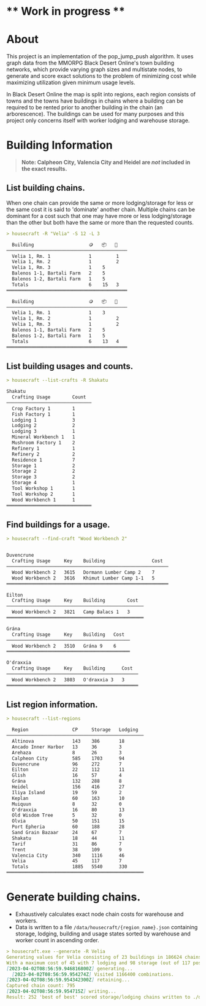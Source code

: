 # ** Work in progress **

# About

This project is an implementation of the pop_jump_push algorithm. It uses graph data from the MMORPG Black Desert Online's town building networks, which provide
varying graph sizes and multistate nodes, to generate and score exact solutions to the problem of minimizing cost while maximizing utilization given minimum usage levels.

In Black Desert Online the map is split into regions, each region consists of towns and the towns have buildings in chains where a building can be required to be rented prior to another building in the chain (an arborescence). The buildings can be used for many purposes and this project only concerns itself with worker lodging and warehouse storage.

# Building Information

> **Note: Calpheon City, Valencia City and Heidel are _not_ included in the exact results.**

## List building chains.

When one chain can provide the same or more lodging/storage for less or the same cost it is said to 'dominate' another chain. Multiple chains can be dominant for a cost such that one may have more or less lodging/storage than the other but both have the same or more than the requested counts.

```md
> housecraft -R "Velia" -S 12 -L 3

  Building                    🪙   📦   👷
────────────────────────────────────────────
  Velia 1, Rm. 1              1         1
  Velia 1, Rm. 2              1         2
  Velia 1, Rm. 3              1    5
  Balenos 1-1, Bartali Farm   2    5
  Balenos 1-2, Bartali Farm   1    5
  Totals                      6    15   3  
════════════════════════════════════════════

  Building                    🪙   📦   👷
────────────────────────────────────────────
  Velia 1, Rm. 1              1    3
  Velia 1, Rm. 2              1         2
  Velia 1, Rm. 3              1         2
  Balenos 1-1, Bartali Farm   2    5
  Balenos 1-2, Bartali Farm   1    5
  Totals                      6    13   4  
════════════════════════════════════════════
```

## List building usages and counts.

```md
> housecraft --list-crafts -R Shakatu

Shakatu
  Crafting Usage        Count 
───────────────────────────────
  Crop Factory 1        1
  Fish Factory 1        1
  Lodging 1             3
  Lodging 2             2
  Lodging 3             1
  Mineral Workbench 1   1
  Mushroom Factory 1    2
  Refinery 1            1
  Refinery 2            2
  Residence 1           7
  Storage 1             2
  Storage 2             2
  Storage 3             2
  Storage 4             1
  Tool Workshop 1       1
  Tool Workshop 2       1
  Wood Workbench 1      1
═══════════════════════════════
```

## Find buildings for a usage.

```md
> housecraft --find-craft "Wood Workbench 2"


Duvencrune
  Crafting Usage     Key    Building                 Cost 
───────────────────────────────────────────────────────────
  Wood Workbench 2   3615   Dormann Lumber Camp 2    7
  Wood Workbench 2   3616   Khimut Lumber Camp 1-1   5
═══════════════════════════════════════════════════════════

Eilton
  Crafting Usage     Key    Building        Cost 
──────────────────────────────────────────────────
  Wood Workbench 2   3821   Camp Balacs 1   3
══════════════════════════════════════════════════

Grána
  Crafting Usage     Key    Building   Cost 
─────────────────────────────────────────────
  Wood Workbench 2   3510   Grána 9    6
═════════════════════════════════════════════

O'draxxia
  Crafting Usage     Key    Building      Cost 
────────────────────────────────────────────────
  Wood Workbench 2   3803   O'draxxia 3   3
════════════════════════════════════════════════
```

## List region information.

```md
> housecraft --list-regions

  Region                CP     Storage   Lodging 
──────────────────────────────────────────────────
  Altinova              143    386       18
  Ancado Inner Harbor   13     36        3
  Arehaza               8      26        3
  Calpheon City         585    1703      94
  Duvencrune            96     272       7
  Eilton                22     112       11
  Glish                 16     57        4
  Grána                 132    288       8
  Heidel                156    416       27
  Iliya Island          19     59        2
  Keplan                60     163       10
  Muiquun               8      32        0
  O'draxxia             16     80        13
  Old Wisdom Tree       5      32        0
  Olvia                 50     151       15
  Port Epheria          60     188       28
  Sand Grain Bazaar     24     67        7
  Shakatu               18     44        11
  Tarif                 31     86        7
  Trent                 38     109       9
  Valencia City         340    1116      46
  Velia                 45     117       7
  Totals                1885   5540      330     
══════════════════════════════════════════════════
```

# Generate building chains.

- Exhaustively calculates exact node chain costs for warehouse and workers.
- Data is written to a file `/data/housecraft/{region_name}.json` containing storage, lodging, building and usage states sorted by warehouse and worker count in ascending order.

```md
> housecraft.exe --generate -R Velia
Generating values for Velia consisting of 23 buildings in 186624 chains with 1166400 storage/lodging combinations
With a maximum cost of 45 with 7 lodging and 98 storage (out of 117 possible).
[2023-04-02T08:56:59.946816800Z] generating...
  [2023-04-02T08:56:59.954274Z] Visited 1166400 combinations.
[2023-04-02T08:56:59.954342300Z] retaining...
Captured chain count: 795
[2023-04-02T08:56:59.954715Z] writing...
Result: 252 'best of best' scored storage/lodging chains written to ./data/housecraft/Velia.json
```
